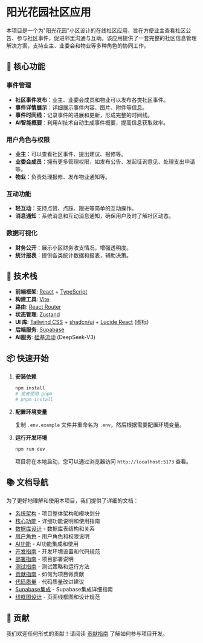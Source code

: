 # 阳光花园社区应用

本项目是一个为"阳光花园"小区设计的在线社区应用，旨在方便业主查看社区公告、参与社区事件，促进邻里沟通与互助。该应用提供了一套完整的社区信息管理解决方案，支持业主、业委会和物业等多种角色的协同工作。

## 🌟 核心功能

### 事件管理
- **社区事件发布**：业主、业委会成员和物业可以发布各类社区事件。
- **事件详情展示**：详细展示事件内容、图片、附件等信息。
- **事件时间线**：记录事件的进展和更新，形成完整的时间线。
- **AI智能概要**：利用AI技术自动生成事件概要，提高信息获取效率。

### 用户角色与权限
- **业主**：可以查看社区事件、提出建议、报修等。
- **业委会成员**：拥有更多管理权限，如发布公告、发起征询意见、处理支出申请等。
- **物业**：负责处理报修、发布物业通知等。

### 互动功能
- **轻互动**：支持点赞、点踩、跟进等简单的互动操作。
- **消息通知**：系统消息和互动消息通知，确保用户及时了解社区动态。

### 数据可视化
- **财务公开**：展示小区财务收支情况，增强透明度。
- **统计报表**：提供各类统计数据和报表，辅助决策。

## 🚀 技术栈

- **前端框架**: [React](https://react.dev/) + [TypeScript](https://www.typescriptlang.org/)
- **构建工具**: [Vite](https://vitejs.dev/)
- **路由**: [React Router](https://reactrouter.com/)
- **状态管理**: [Zustand](https://zustand-demo.pmnd.rs/)
- **UI 库**: [Tailwind CSS](https://tailwindcss.com/) + [shadcn/ui](https://ui.shadcn.com/) + [Lucide React](https://lucide.dev/guide/packages/lucide-react) (图标)
- **后端服务**: [Supabase](https://supabase.com/)
- **AI服务**: [硅基流动](https://siliconflow.cn/) (DeepSeek-V3)

## 📦 快速开始

1. **安装依赖**

   ```bash
   npm install
   # 或者使用 pnpm
   # pnpm install
   ```

2. **配置环境变量**

   复制 `.env.example` 文件并重命名为 `.env`，然后根据需要配置环境变量。

3. **运行开发环境**

   ```bash
   npm run dev
   ```

   项目将在本地启动，您可以通过浏览器访问 `http://localhost:5173` 查看。

## 📚 文档导航

为了更好地理解和使用本项目，我们提供了详细的文档：

- [系统架构](./docs/architecture.md) - 项目整体架构和模块划分
- [核心功能](./docs/features.md) - 详细功能说明和使用指南
- [数据库设计](./docs/database-design.md) - 数据库表结构和关系
- [用户角色](./docs/user-roles.md) - 用户角色和权限说明
- [AI功能](./docs/ai-features.md) - AI功能集成和使用
- [开发指南](./docs/development.md) - 开发环境设置和代码规范
- [部署指南](./docs/deployment.md) - 项目部署说明
- [测试指南](./docs/testing.md) - 测试策略和运行方法
- [贡献指南](./docs/contributing.md) - 如何为项目做贡献
- [代码质量](./docs/code-quality.md) - 代码质量改进建议
- [Supabase集成](./docs/README-supabase.md) - Supabase集成详细指南
- [线框图设计](./docs/wireframes/README.md) - 页面线框图和设计规范

## 🤝 贡献

我们欢迎任何形式的贡献！请阅读 [贡献指南](./docs/contributing.md) 了解如何参与项目开发。
